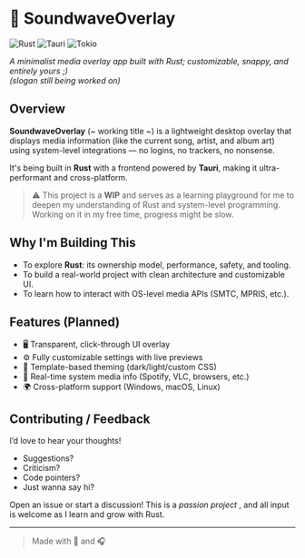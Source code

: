 # 🎵 SoundwaveOverlay

![Rust](https://img.shields.io/badge/rust-1.70+-orange.svg)
![Tauri](https://img.shields.io/badge/tauri-v1-blue.svg)
![Tokio](https://img.shields.io/badge/tokio-1.x-purple.svg)
    <!-- very cute badges. this message is hidden pls go away -->


*A minimalist media overlay app built with Rust; customizable, snappy, and entirely yours ;)*  
_(slogan still being worked on)_


## Overview

**SoundwaveOverlay** (~ working title ~) is a lightweight desktop overlay that displays media information (like the current song, artist, and album art) using system-level integrations — no logins, no trackers, no nonsense. 

It's being built in **Rust** with a frontend powered by **Tauri**, making it ultra-performant and cross-platform.

> ⚠️ This project is a **WIP** and serves as a learning playground for me to deepen my understanding of Rust and system-level programming. Working on it in my free time, progress might be slow.

## Why I'm Building This

- To explore **Rust**: its ownership model, performance, safety, and tooling.
- To build a real-world project with clean architecture and customizable UI.
- To learn how to interact with OS-level media APIs (SMTC, MPRIS, etc.).

## Features (Planned)

- 🖥️ Transparent, click-through UI overlay
- ⚙️ Fully customizable settings with live previews
- 🎨 Template-based theming (dark/light/custom CSS)
- 🔄 Real-time system media info (Spotify, VLC, browsers, etc.)
- 🌍 Cross-platform support (Windows, macOS, Linux)

## Contributing / Feedback

I’d love to hear your thoughts!

- Suggestions?
- Criticism?
- Code pointers?
- Just wanna say hi?

Open an issue or start a discussion! This is a *passion project* , and all input is welcome as I learn and grow with Rust.

---

> Made with 🦀 and 🎧
